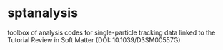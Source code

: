 # sptanalysis
toolbox of analysis codes for single-particle tracking data
linked to the Tutorial Review in Soft Matter (DOI: 10.1039/D3SM00557G)
